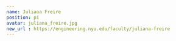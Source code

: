 ```yaml
---
name: Juliana Freire
position: pi
avatar: juliana_freire.jpg
new_url : https://engineering.nyu.edu/faculty/juliana-freire
---
```


